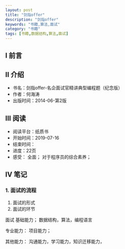 ```yaml
---
layout: post
title: "剑指offer"
description: "剑指offer"
keywords: "书籍,算法,面试"
category: "书籍"
tags: [书籍,数据结构,算法,面试]
---
```


## I 前言



## II 介绍

* 书名：剑指offer-名企面试官精讲典型编程题（纪念版）
* 作者：何海涛
* 出版时间：2014-06-第2版

## III 阅读
* 阅读平台：纸质书
* 开始时间：2019-07-16
* 结束时间：
* 进度：22页
* 感受：
全面；
对于程序员的综合素养；

## IV 笔记
### 1. 面试的流程
1. 面试的形式
2. 面试的环节

面试
基础能力；
数据结构，算法，编程语言

专业能力：
项目能力；


其他能力：
沟通能力，学习能力，知识迁移能力，





